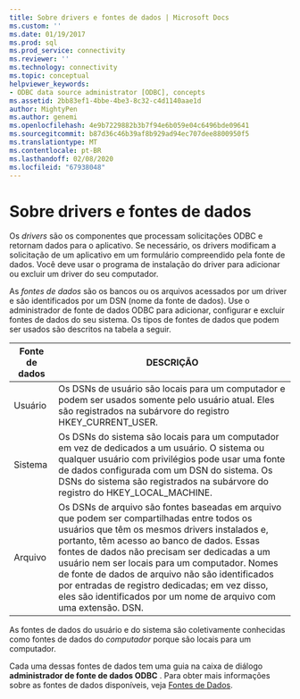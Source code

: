 ```yaml
---
title: Sobre drivers e fontes de dados | Microsoft Docs
ms.custom: ''
ms.date: 01/19/2017
ms.prod: sql
ms.prod_service: connectivity
ms.reviewer: ''
ms.technology: connectivity
ms.topic: conceptual
helpviewer_keywords:
- ODBC data source administrator [ODBC], concepts
ms.assetid: 2bb83ef1-4bbe-4be3-8c32-c4d1140aae1d
author: MightyPen
ms.author: genemi
ms.openlocfilehash: 4e9b7229882b3b7f94e6b059e04c6496bde09641
ms.sourcegitcommit: b87d36c46b39af8b929ad94ec707dee8800950f5
ms.translationtype: MT
ms.contentlocale: pt-BR
ms.lasthandoff: 02/08/2020
ms.locfileid: "67938048"
---
```

# <a name="about-drivers-and-data-sources"></a>Sobre drivers e fontes de dados
Os *drivers* são os componentes que processam solicitações ODBC e retornam dados para o aplicativo. Se necessário, os drivers modificam a solicitação de um aplicativo em um formulário compreendido pela fonte de dados. Você deve usar o programa de instalação do driver para adicionar ou excluir um driver do seu computador.  
  
 As *fontes de dados* são os bancos ou os arquivos acessados por um driver e são identificados por um DSN (nome da fonte de dados). Use o administrador de fonte de dados ODBC para adicionar, configurar e excluir fontes de dados do seu sistema. Os tipos de fontes de dados que podem ser usados são descritos na tabela a seguir.  
  
|Fonte de dados|DESCRIÇÃO|  
|-----------------|-----------------|  
|Usuário|Os DSNs de usuário são locais para um computador e podem ser usados somente pelo usuário atual. Eles são registrados na subárvore do registro HKEY_CURRENT_USER.|  
|Sistema|Os DSNs do sistema são locais para um computador em vez de dedicados a um usuário. O sistema ou qualquer usuário com privilégios pode usar uma fonte de dados configurada com um DSN do sistema. Os DSNs do sistema são registrados na subárvore do registro do HKEY_LOCAL_MACHINE.|  
|Arquivo|Os DSNs de arquivo são fontes baseadas em arquivo que podem ser compartilhadas entre todos os usuários que têm os mesmos drivers instalados e, portanto, têm acesso ao banco de dados. Essas fontes de dados não precisam ser dedicadas a um usuário nem ser locais para um computador. Nomes de fonte de dados de arquivo não são identificados por entradas de registro dedicadas; em vez disso, eles são identificados por um nome de arquivo com uma extensão. DSN.|  
  
 As fontes de dados do usuário e do sistema são coletivamente conhecidas como fontes de dados do *computador* porque são locais para um computador.  
  
 Cada uma dessas fontes de dados tem uma guia na caixa de diálogo **administrador de fonte de dados ODBC** . Para obter mais informações sobre as fontes de dados disponíveis, veja [Fontes de Dados](../../odbc/reference/data-sources.md).
